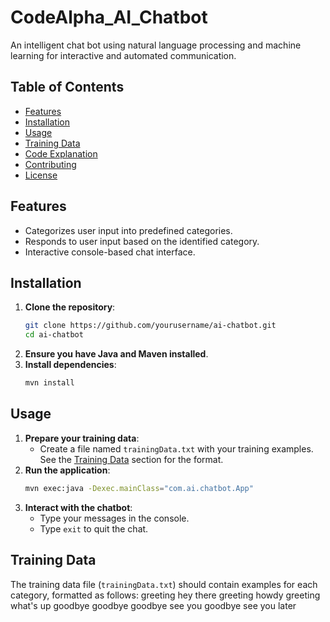 # CodeAlpha_AI_Chatbot
An intelligent chat bot using natural language processing and machine learning for interactive and automated communication.
## Table of Contents
- [Features](#features)
- [Installation](#installation)
- [Usage](#usage)
- [Training Data](#training-data)
- [Code Explanation](#code-explanation)
- [Contributing](#contributing)
- [License](#license)

## Features
- Categorizes user input into predefined categories.
- Responds to user input based on the identified category.
- Interactive console-based chat interface.

## Installation
1. **Clone the repository**:
    ```sh
    git clone https://github.com/yourusername/ai-chatbot.git
    cd ai-chatbot
    ```
2. **Ensure you have Java and Maven installed**.
3. **Install dependencies**:
    ```sh
    mvn install
    ```

## Usage
1. **Prepare your training data**:
   - Create a file named `trainingData.txt` with your training examples. See the [Training Data](#training-data) section for the format.
2. **Run the application**:
    ```sh
    mvn exec:java -Dexec.mainClass="com.ai.chatbot.App"
    ```
3. **Interact with the chatbot**:
    - Type your messages in the console.
    - Type `exit` to quit the chat.

## Training Data
The training data file (`trainingData.txt`) should contain examples for each category, formatted as follows:
greeting    hey there
greeting    howdy
greeting    what's up
goodbye    goodbye
goodbye    see you
goodbye    see you later

